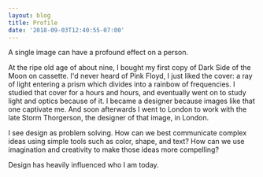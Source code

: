 ```yaml
---
layout: blog
title: Profile
date: '2018-09-03T12:40:55-07:00'
---
```

A single image can have a profound effect on a person. 

At the ripe old age of about nine, I bought my first copy of Dark Side of the Moon on cassette. I'd never heard of Pink Floyd, I just liked the cover: a ray of light entering a prism which divides into a rainbow of frequencies. I studied that cover for a hours and hours, and eventually went on to study light and optics because of it. I became a designer because images like that one captivate me. And soon afterwards I went to London to work with the late Storm Thorgerson, the designer of that image, in London.

I see design as problem solving. How can we best communicate complex ideas using simple tools such as color, shape, and text? How can we use imagination and creativity to make those ideas more compelling?

Design has heavily influenced who I am today.

